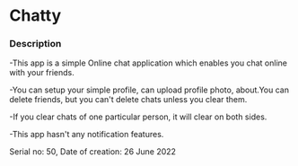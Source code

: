 # Chatty

### Description

 -This app is a simple Online chat application which enables you chat online with your friends.

 -You can setup your simple profile, can upload profile photo, about.You can delete friends, but you can't delete chats unless you clear them.

 -If you clear chats of one particular person, it will clear on both sides.

 -This app hasn't any notification features.

 Serial no: 50, Date of creation: 26 June 2022

              
